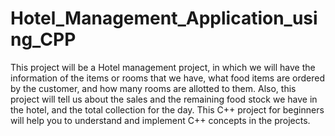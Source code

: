 # Hotel_Management_Application_using_CPP
This project will be a Hotel management project, in which we will have the information of the items or rooms that we have, what food items are ordered by the customer, and how many rooms are allotted to them. Also, this project will tell us about the sales and the remaining food stock we have in the hotel, and the total collection for the day. This C++ project for beginners will help you to understand and implement C++ concepts in the projects. 
